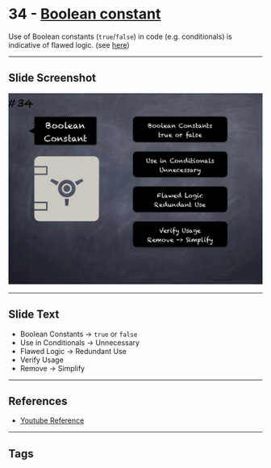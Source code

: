 # 34 - [Boolean constant](Boolean%20constant.md)
Use of Boolean constants (`true`/`false`) in code (e.g. conditionals) is indicative of flawed logic. (see [here](https://github.com/crytic/slither/wiki/Detector-Documentation#misuse-of-a-boolean-constant))

___
## Slide Screenshot
![034.jpg](../../images/4.%20Pitfalls%20and%20Best%20Practices%20101/034.jpg)
___
## Slide Text
- Boolean Constants -> `true` or `false`
- Use in Conditionals -> Unnecessary
- Flawed Logic -> Redundant Use
- Verify Usage
- Remove -> Simplify
___
## References
- [Youtube Reference](https://youtu.be/fgXuHaZDenU?t=1144)
___
## Tags